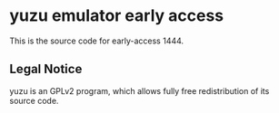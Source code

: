 yuzu emulator early access
=============

This is the source code for early-access 1444.

## Legal Notice

yuzu is an GPLv2 program, which allows fully free redistribution of its source code.